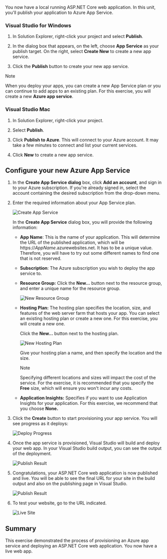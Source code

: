 You now have a local running ASP.NET Core web application. In this unit, you'll publish your application to Azure App Service.

### Visual Studio for Windows

1. In Solution Explorer, right-click your project and select **Publish**.

1. In the dialog box that appears, on the left, choose **App Service** as your publish target.  On the right, select **Create New** to create a new app service.

1. Click the **Publish** button to create your new app service.

> [!NOTE]
> When you deploy your apps, you can create a new App Service plan or you can continue to add apps to an existing plan. For this exercise, you will create a new **Azure app service**.

### Visual Studio Mac

1. In Solution Explorer, right-click your project.

1. Select **Publish**.

1. Click **Publish to Azure**. This will connect to your Azure account. It may take a few minutes to connect and list your current services.

1. Click **New** to create a new app service.

## Configure your new Azure App Service

1. In the **Create App Service dialog** box, click **Add an account**, and sign in to your Azure subscription. If you're already signed in, select the account containing the desired subscription from the drop-down menu.

1. Enter the required information about your App Service plan.

    ![Create App Service](../media-draft/5-CreateAppService.png)

    In the **Create App Service** dialog box, you will provide the following information:

    - **App Name**: This is the name of your application.  This will determine the URL of the published application, which will be https://_AppName_.azurewebsites.net.  It has to be a unique value. Therefore, you will have to try out some different names to find one that is not reserved.

    - **Subscription**: The Azure subscription you wish to deploy the app service to.

    - **Resource Group:** Click the **New...** button next to the resource group, and enter a unique name for the resource group.

        ![New Resource Group](../media-draft/5-NewResourceGroup.png)

    - **Hosting Plan:** The hosting plan specifies the location, size, and features of the web server farm that hosts your app. You can select an existing hosting plan or create a new one. For this exercise, you will create a new one.

        Click the **New...** button next to the hosting plan.

        ![New Hosting Plan](../media-draft/5-NewHostingPlan.png)

        Give your hosting plan a name, and then specify the location and the size.  
        
        > [!NOTE]
        > Specifying different locations and sizes will impact the cost of the service. For the exercise, it is recommended that you specify the **Free** size, which will ensure you won't incur any costs.

    - **Application Insights:** Specifies if you want to use Application Insights for your application. For this exercise, we recommend that you choose **None.**

1. Click the **Create** button to start provisioning your app service. You will see progress as it deploys:

    ![Deploy Progress](../media-draft/5-DeployProgress.png)

1. Once the app service is provisioned, Visual Studio will build and deploy your web app.  In your Visual Studio build output, you can see the output of the deployment.

    ![Publish Result](../media-draft/5-PublishResult.png)

1. Congratulations, your ASP.NET Core web application is now published and live. You will be able to see the final URL for your site in the build output and also on the publishing page in Visual Studio.

    ![Publish Result](../media-draft/5-PublishPage.png)

1. To test your website, go to the URL indicated.

    ![Live Site](../media-draft/5-WebPageLive.png)

## Summary

This exercise demonstrated the process of provisioning an Azure app service and deploying an ASP.NET Core web application. You now have a live web app.
